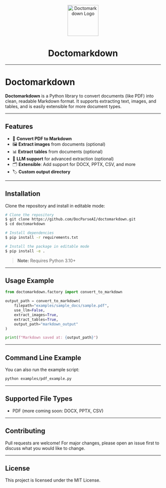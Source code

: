 <!-- Logo and Title -->
<p align="center">
  <img src="https://img.icons8.com/ios-filled/100/000000/markdown.png" alt="Doctomarkdown Logo" width="100"/>
</p>

<h1 align="center">Doctomarkdown</h1>

---

# Doctomarkdown

**Doctomarkdown** is a Python library to convert documents (like PDF) into clean, readable Markdown format. It supports extracting text, images, and tables, and is easily extensible for more document types.

---

## Features

- 📄 **Convert PDF to Markdown**
- 🖼️ **Extract images** from documents (optional)
- 📊 **Extract tables** from documents (optional)
- 🤖 **LLM support** for advanced extraction (optional)
- 🗂️ **Extensible**: Add support for DOCX, PPTX, CSV, and more
- 🏷️ **Custom output directory**

---

## Installation

Clone the repository and install in editable mode:

```bash
# Clone the repository
$ git clone https://github.com/DocParseAI/doctomarkdown.git
$ cd doctomarkdown

# Install dependencies
$ pip install -r requirements.txt

# Install the package in editable mode
$ pip install -e .
```

> **Note:** Requires Python 3.10+

---

## Usage Example

```python
from doctomarkdown.factory import convert_to_markdown

output_path = convert_to_markdown(
    filepath="examples/sample_docs/sample.pdf",
    use_llm=False,
    extract_images=True,
    extract_tables=True,
    output_path="markdown_output"
)

print(f"Markdown saved at: {output_path}")
```

---

## Command Line Example

You can also run the example script:

```bash
python examples/pdf_example.py
```

---

## Supported File Types

- PDF (more coming soon: DOCX, PPTX, CSV)

---

## Contributing

Pull requests are welcome! For major changes, please open an issue first to discuss what you would like to change.

---

## License

This project is licensed under the MIT License.